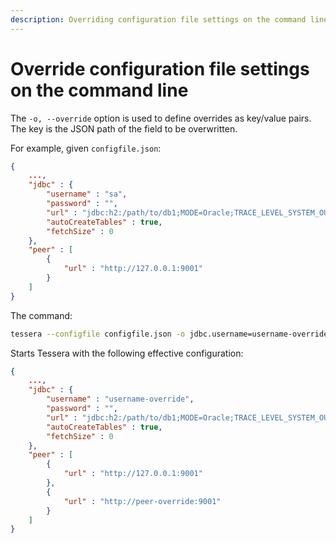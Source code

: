 ```yaml
---
description: Overriding configuration file settings on the command line
---
```


# Override configuration file settings on the command line

The `-o, --override` option is used to define overrides as key/value pairs. The key is the JSON path of the field to be overwritten.

For example, given `configfile.json`:

```json
{
    ...,
    "jdbc" : {
        "username" : "sa",
        "password" : "",
        "url" : "jdbc:h2:/path/to/db1;MODE=Oracle;TRACE_LEVEL_SYSTEM_OUT=0",
        "autoCreateTables" : true,
        "fetchSize" : 0
    },
    "peer" : [
        {
            "url" : "http://127.0.0.1:9001"
        }
    ]
}
```

The command:

```bash
tessera --configfile configfile.json -o jdbc.username=username-override --override peer[1].url=http://peer-override:9001
```

Starts Tessera with the following effective configuration:

```json
{
    ...,
    "jdbc" : {
        "username" : "username-override",
        "password" : "",
        "url" : "jdbc:h2:/path/to/db1;MODE=Oracle;TRACE_LEVEL_SYSTEM_OUT=0",
        "autoCreateTables" : true,
        "fetchSize" : 0
    },
    "peer" : [
        {
            "url" : "http://127.0.0.1:9001"
        },
        {
            "url" : "http://peer-override:9001"
        }
    ]
}
```
